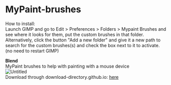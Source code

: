 # MyPaint-brushes

How to install:  
Launch GIMP and go to Edit > Preferences > Folders > Mypaint Brushes and see where it looks for them, put the custom brushes in that folder.
Alternatively, click the button "Add a new folder" and give it a new path to search for the custom brushes(s) and check the box next to it to activate. (no need to restart GIMP)

**Blend**  
MyPaint brushes to help with painting with a mouse device  
![Untitled](https://github.com/Uzugijin/MyPaint-brushes/assets/116717813/e63ddaec-4de9-4377-96f2-37560cdca4c2)  
Download through download-directory.github.io: [here](https://download-directory.github.io/?url=https%3A%2F%2Fgithub.com%2FUzugijin%2FMyPaint-brushes%2Ftree%2Fmain%2Fblend)

